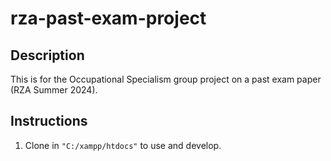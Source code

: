 # rza-past-exam-project

## Description

This is for the Occupational Specialism group project on a past exam paper (RZA Summer 2024).

## Instructions

1. Clone in `"C:/xampp/htdocs"` to use and develop.
